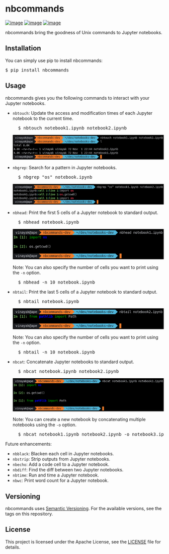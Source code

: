 # nbcommands

[![image](https://img.shields.io/pypi/v/nbcommands.svg)](https://pypi.org/project/nbcommands/) [![image](https://img.shields.io/pypi/pyversions/nbcommands.svg)](https://pypi.org/project/nbcommands/) [![image](https://img.shields.io/badge/code%20style-black-000000.svg)](https://github.com/ambv/black)

nbcommands bring the goodness of Unix commands to Jupyter notebooks.

## Installation

You can simply use pip to install nbcommands:

<pre>
$ pip install nbcommands
</pre>

## Usage

nbcommands gives you the following commands to interact with your Jupyter notebooks.

- `nbtouch`: Update the access and modification times of each Jupyter notebook to the current time.

    <pre>
    $ nbtouch notebook1.ipynb notebook2.ipynb</pre>
    ![nbtouch](docs/_static/nbtouch.png)

- `nbgrep`: Search for a pattern in Jupyter notebooks.

    <pre>
    $ nbgrep "os" notebook.ipynb</pre>
    ![nbgrep](docs/_static/nbgrep.png)

- `nbhead`: Print the first 5 cells of a Jupyter notebook to standard output.

    <pre>
    $ nbhead notebook.ipynb</pre>
    ![nbhead](docs/_static/nbhead.png)

    Note: You can also specify the number of cells you want to print using the `-n` option.
    <pre>
    $ nbhead -n 10 notebook.ipynb</pre>

- `nbtail`: Print the last 5 cells of a Jupyter notebook to standard output.

    <pre>
    $ nbtail notebook.ipynb</pre>
    ![nbtail](docs/_static/nbtail.png)

    Note: You can also specify the number of cells you want to print using the `-n` option.
    <pre>
    $ nbtail -n 10 notebook.ipynb</pre>

- `nbcat`: Concatenate Jupyter notebooks to standard output.

    <pre>
    $ nbcat notebook.ipynb notebook2.ipynb</pre>
    ![nbcat](docs/_static/nbcat.png)

    Note: You can create a new notebook by concatenating multiple notebooks using the `-o` option.
    <pre>
    $ nbcat notebook1.ipynb notebook2.ipynb -o notebook3.ipynb</pre>

Future enhancements:

- `nbblack`: Blacken each cell in Jupyter notebooks.
- `nbstrip`: Strip outputs from Jupyter notebooks.
- `nbecho`: Add a code cell to a Jupyter notebook.
- `nbdiff`: Find the diff between two Jupyter notebooks.
- `nbtime`: Run and time a Jupyter notebook.
- `nbwc`: Print word count for a Jupyter notebook.

## Versioning

nbcommands uses [Semantic Versioning](https://semver.org/). For the available versions, see the tags on this repository.

## License

This project is licensed under the Apache License, see the [LICENSE](https://github.com/vinayak-mehta/nbcommands/blob/master/LICENSE) file for details.
